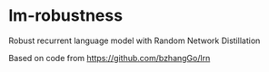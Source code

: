 # lm-robustness
Robust recurrent language model with Random Network Distillation

Based on code from https://github.com/bzhangGo/lrn
